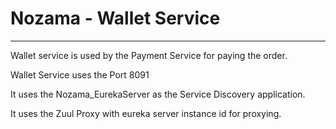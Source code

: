 # Nozama - Wallet Service
--------------------------------------
Wallet service is used by the Payment Service for paying the order.

Wallet Service uses the Port 8091

It uses the Nozama_EurekaServer as the Service Discovery application.

It uses the Zuul Proxy with eureka server instance id for proxying.